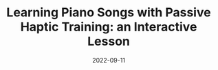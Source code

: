 ---
title: "Learning Piano Songs with Passive Haptic Training: an Interactive Lesson"
collection: publications
date: 2022-09-11
venue: 'Proceedings of the 2022 ACM International Joint Conference on Pervasive and Ubiquitous Computing'
paperurl: 'https://doi.org/10.1145/3544793.3560321'
link: '/files/papers/PHL_UbiComp_2022_Demo.pdf'
citation: 'Asha Bhandarkar, <b>Tan Gemicioglu</b>, Brahmi Dwivedi, Caitlyn Seim, and Thad Starner. 2022. &quot;Learning Piano Songs with Passive Haptic Training: an Interactive Lesson.&quot; Proceedings of the 2022 ACM International Joint Conference on Pervasive and Ubiquitous Computing, 2022.'
---